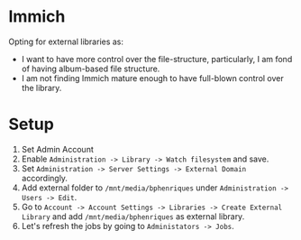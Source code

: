 # Immich

Opting for external libraries as:
- I want to have more control over the file-structure, particularly, I am fond of having album-based file structure.
- I am not finding Immich mature enough to have full-blown control over the library.

# Setup

1. Set Admin Account
2. Enable `Administration -> Library -> Watch filesystem` and save.
3. Set `Administration -> Server Settings -> External Domain` accordingly.
4. Add external folder to `/mnt/media/bphenriques` under  `Administration -> Users -> Edit`.
5. Go to `Account -> Account Settings -> Libraries -> Create External Library` and add `/mnt/media/bphenriques` as external library.
6. Let's refresh the jobs by going to `Administators -> Jobs`.
